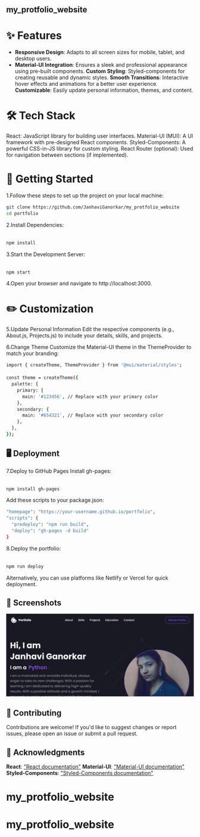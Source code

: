 ## my_protfolio_website
# ✨ Features
- **Responsive Design**: Adapts to all screen sizes for mobile, tablet, and desktop users.
- **Material-UI Integration**: Ensures a sleek and professional appearance using pre-built components.
**Custom Styling**: Styled-components for creating reusable and dynamic styles.
**Smooth Transitions**: Interactive hover effects and animations for a better user experience.
**Customizable**: Easily update personal information, themes, and content.
# 🛠️ Tech Stack
React: JavaScript library for building user interfaces.
Material-UI (MUI): A UI framework with pre-designed React components.
Styled-Components: A powerful CSS-in-JS library for custom styling.
React Router (optional): Used for navigation between sections (if implemented).
# 🚀 Getting Started
1.Follow these steps to set up the project on your local machine:
```bash
git clone https://github.com/JanhaviGanorkar/my_protfolio_website  
cd portfolio  

```
2.Install Dependencies:

```bash

npm install
```  
3.Start the Development Server:

```bash

npm start  
```
4.Open your browser and navigate to http://localhost:3000.

# ✏️ Customization
5.Update Personal Information
Edit the respective components (e.g., About.js, Projects.js) to include your details, skills, and projects.

6.Change Theme
Customize the Material-UI theme in the ThemeProvider to match your branding:

```bash
import { createTheme, ThemeProvider } from '@mui/material/styles';

const theme = createTheme({
  palette: {
    primary: {
      main: '#123456', // Replace with your primary color
    },
    secondary: {
      main: '#654321', // Replace with your secondary color
    },
  },
});

```
## 🖥️ Deployment
7.Deploy to GitHub Pages
Install gh-pages:

```bash

npm install gh-pages 
``` 
Add these scripts to your package.json:

```bash
"homepage": "https://your-username.github.io/portfolio",
"scripts": {
  "predeploy": "npm run build",
  "deploy": "gh-pages -d build"
}
```
8.Deploy the portfolio:

```bash

npm run deploy  
```
Alternatively, you can use platforms like Netlify or Vercel for quick deployment.

## 📸 Screenshots
![demo](public/images/demo.png)


## 🤝 Contributing
Contributions are welcome! If you'd like to suggest changes or report issues, please open an issue or submit a pull request.

## 🙏 Acknowledgments
**React**: ["React documentation"](https://www.react.dev/)
**Material-UI**: ["Material-UI documentation"](https://mui.com/)
**Styled-Components**: ["Styled-Components documentation"](https://styled-components.com/)
# my_protfolio_website
# my_protfolio_website
